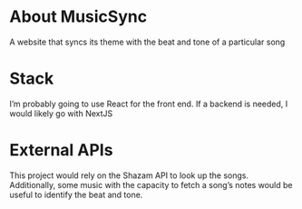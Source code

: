 # About MusicSync  
A website that syncs its theme with the beat and tone of a particular song

# Stack  
I’m probably going to use React for the front end. If a backend is needed, I would likely go with NextJS

# External APIs  
This project would rely on the Shazam API to look up the songs. Additionally, some music with the capacity to fetch a song’s notes would be useful to identify the beat and tone.
